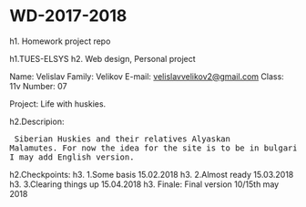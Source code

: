 # WD-2017-2018
h1. Homework project repo    

h1.TUES-ELSYS
h2. Web design, Personal project

Name: Velislav
Family: Velikov
E-mail: velislavvelikov2@gmail.com
Class: 11v
Number: 07

Project: 
Life with huskies.

h2.Descripion: <pre>
Siberian Huskies and their relatives Alyaskan Malamutes.
For now the idea for the site is to be in bulgarian but later I may add English version.</pre>


h2.Checkpoints:
h3. 1.Some basis 15.02.2018
h3. 2.Almost ready 15.03.2018
h3. 3.Clearing things up  15.04.2018
h3. Finale: Final version 10/15th may 2018
